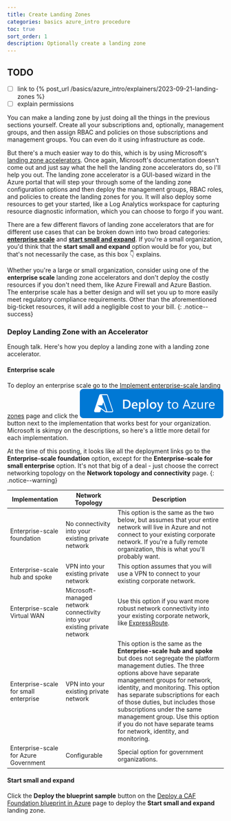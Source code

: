 ```yaml
---
title: Create Landing Zones
categories: basics azure_intro procedure
toc: true
sort_order: 1
description: Optionally create a landing zone
---
```

## TODO
- [ ] link to {% post_url /basics/azure_intro/explainers/2023-09-21-landing-zones %}
- [ ] explain permissions

You can make a landing zone by just doing all the things in the previous sections yourself. Create all your subscriptions and, optionally, management groups, and then assign RBAC and policies on those subscriptions and management groups. You can even do it using infrastructure as code.

But there's a much easier way to do this, which is by using Microsoft's [landing zone accelerators](https://learn.microsoft.com/en-us/azure/cloud-adoption-framework/ready/landing-zone/implementation-options). Once again, Microsoft's documentation doesn't come out and just say what the hell the landing zone accelerators do, so I'll help you out. The landing zone accelerator is a GUI-based wizard in the Azure portal that will step your through some of the landing zone configuration options and then deploy the management groups, RBAC roles, and policies to create the landing zones for you. It will also deploy some resources to get your started, like a Log Analytics workspace for capturing resource diagnostic information, which you can choose to forgo if you want.

There are a few different flavors of landing zone accelerators that are for different use cases that can be broken down into two broad categories: [**enterprise scale**](https://learn.microsoft.com/en-us/azure/cloud-adoption-framework/ready/enterprise-scale/) and [**start small and expand**](https://learn.microsoft.com/en-us/azure/cloud-adoption-framework/ready/landing-zone/migrate-landing-zone). If you're a small organization, you'd think that the **start small and expand** option would be for you, but that's not necessarily the case, as this box :point_down: explains.

Whether you're a large or small organization, consider using one of the **enterprise scale** landing zone accelerators and don't deploy the costly resources if you don't need them, like Azure Firewall and Azure Bastion. The enterprise scale has a better design and will set you up to more easily meet regulatory compliance requirements. Other than the aforementioned big-ticket resources, it will add a negligible cost to your bill.
{: .notice--success}

### Deploy Landing Zone with an Accelerator

Enough talk. Here's how you deploy a landing zone with a landing zone accelerator.

#### Enterprise scale

To deploy an enterprise scale go to the [Implement enterprise-scale landing zones](https://learn.microsoft.com/en-us/azure/cloud-adoption-framework/ready/enterprise-scale/implementation#reference-implementation) page and click the ![Deploy to Azure](https://raw.githubusercontent.com/Azure/azure-quickstart-templates/master/1-CONTRIBUTION-GUIDE/images/deploytoazure.svg?sanitize=true) button next to the implementation that works best for your organization. Microsoft is skimpy on the descriptions, so here's a little more detail for each implementation.

At the time of this posting, it looks like all the deployment links go to the **Enterprise-scale foundation** option, except for the **Enterprise-scale for small enterprise** option. It's not that big of a deal - just choose the correct networking topology on the **Network topology and connectivity** page.
{: .notice--warning}

|Implementation|Network Topology|Description|
|--------------|----------------|-----------|
|Enterprise-scale foundation|No connectivity into your existing private network|This option is the same as the two below, but assumes that your entire network will live in Azure and not connect to your existing corporate network. If you're a fully remote organization, this is what you'll probably want.|
|Enterprise-scale hub and spoke|VPN into your existing private network|This option assumes that you will use a VPN to connect to your existing corporate network.|
|Enterprise-scale Virtual WAN|Microsoft-managed network connectivity into your existing private network|Use this option if you want more robust network connectivity into your existing corporate network, like [ExpressRoute](https://learn.microsoft.com/en-us/azure/expressroute/expressroute-introduction).|
|Enterprise-scale for small enterprise|VPN into your existing private network|This option is the same as the **Enterprise-scale hub and spoke** but does not segregate the platform management duties. The three options above have separate management groups for network, identity, and monitoring. This option has separate subscriptions for each of those duties, but includes those subscriptions under the same management group. Use this option if you do not have separate teams for network, identity, and monitoring.|
|Enterprise-scale for Azure Government|Configurable|Special option for government organizations.|

#### Start small and expand

Click the **Deploy the blueprint sample** button on the [Deploy a CAF Foundation blueprint in Azure](https://learn.microsoft.com/en-us/azure/cloud-adoption-framework/ready/landing-zone/foundation-blueprint#deploy-the-blueprint) page to deploy the **Start small and expand** landing zone.

